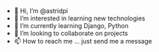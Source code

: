 - 👋 Hi, I’m @astridpi
- 👀 I’m interested in learning new technologies
- 🌱 I’m currently learning Django, Python
- 💞️ I’m looking to collaborate on projects
- 📫 How to reach me ... just send me a message

<!---
astridpi/astridpi is a ✨ special ✨ repository because its `README.md` (this file) appears on your GitHub profile.
You can click the Preview link to take a look at your changes.
--->
